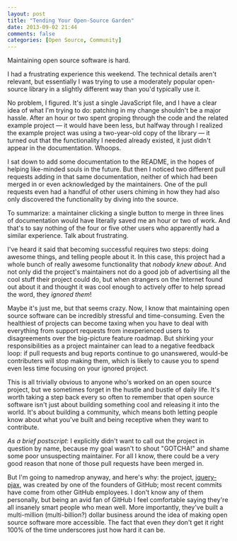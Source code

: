 ```yaml
---
layout: post
title: "Tending Your Open-Source Garden"
date: 2013-09-02 21:44
comments: false
categories: [Open Source, Community]
---
```


Maintaining open source software is hard.

I had a frustrating experience this weekend. The technical details aren't relevant, but essentially I was trying to use a moderately popular open-source library in a slightly different way than you'd typically use it.

No problem, I figured. It's just a single JavaScript file, and I have a clear idea of what I'm trying to do: patching in my change shouldn't be a major hassle. After an hour or two spent groping through the code and the related example project — it would have been less, but halfway through I realized the example project was using a two-year-old copy of the library — it turned out that the functionality I needed already existed, it just didn't appear in the documentation. Whoops.

I sat down to add some documentation to the README, in the hopes of helping like-minded souls in the future. But then I noticed two different pull requests adding in that same documentation, neither of which had been merged in or even acknowledged by the maintainers. One of the pull requests even had a handful of other users chiming in how they had also only discovered the functionality by diving into the source.

To summarize: a maintainer clicking a single button to merge in three lines of documentation would have literally saved me an hour or two of work. And that's to say nothing of the four or five other users who apparently had a similar experience. Talk about frustrating.

I've heard it said that becoming successful requires two steps: doing awesome things, and telling people about it. In this case, this project had a whole bunch of really awesome functionality that *nobody knew about*. And not only did the project's maintainers not do a good job of advertising all the cool stuff their project could do, but when strangers on the Internet found out about it and thought it was cool enough to actively offer to help spread the word, they *ignored them*!

Maybe it's just me, but that seems crazy. Now, I know that maintaining open source software can be incredibly stressful and time-consuming. Even the healthiest of projects can become taxing when you have to deal with everything from support requests from inexperienced users to disagreements over the big-picture feature roadmap. But shirking your responsibilities as a project maintainer can lead to a negative feedback loop: if pull requests and bug reports continue to go unanswered, would-be contributers will stop making them, which is likely to cause you to spend even less time focusing on your ignored project.

This is all trivially obvious to anyone who's worked on an open source project, but we sometimes forget in the hustle and bustle of daily life. It's worth taking a step back every so often to remember that open source software isn't just about building something cool and releasing it into the world. It's about building a community, which means both letting people know about what you've built and being receptive when they want to contribute.


*As a brief postscript*: I explicitly didn't want to call out the project in question by name, because my goal wasn't to shout "GOTCHA!" and shame some poor unsuspecting maintainer. For all I know, there could be a very good reason that none of those pull requests have been merged in.

But I'm going to namedrop anyway, and here's why: the project, [jquery-pjax](http://github.com/defunkt/jquery-pjax), was created by one of the founders of GitHub; most recent commits have come from other GitHub employees. I don't know any of them personally, but being an avid fan of GitHub I feel comfortable saying they're all insanely smart people who mean well. More importantly, they've built a multi-million (multi-billion?) dollar business around the idea of making open source software more accessible. The fact that even *they* don't get it right 100% of the time  underscores just how hard it can be.